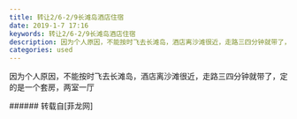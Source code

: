 ```yaml
---
title: 转让2/6-2/9长滩岛酒店住宿
date: 2019-1-7 17:16
keywords: 转让2/6-2/9长滩岛酒店住宿
description: 因为个人原因，不能按时飞去长滩岛，酒店离沙滩很近，走路三四分钟就带了，定的是一个套房，两室一厅
categories: used
---
```

<td class="t_f" id="postmessage_2634204">

因为个人原因，不能按时飞去长滩岛，酒店离沙滩很近，走路三四分钟就带了，定的是一个套房，两室一厅<br/>
</td>
###### 转载自[菲龙网]